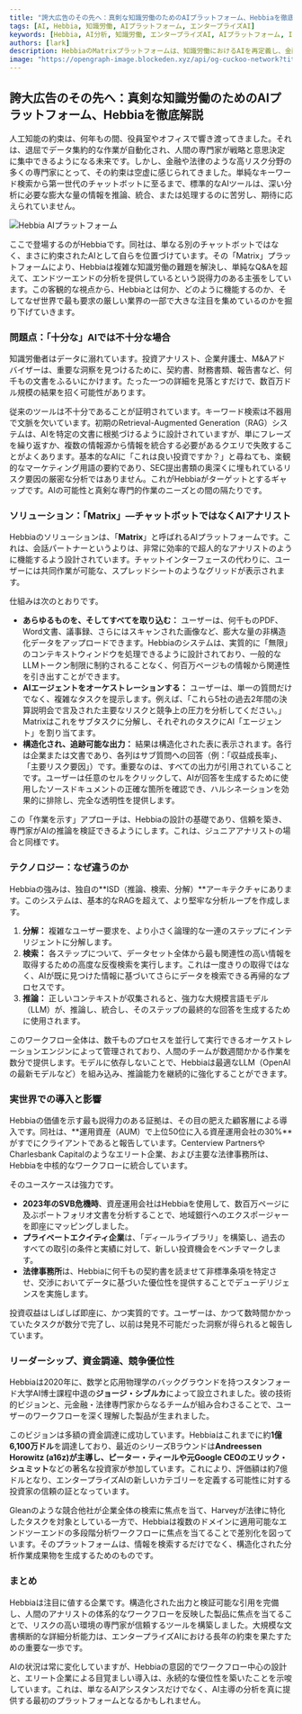 ```yaml
---
title: "誇大広告のその先へ：真剣な知識労働のためのAIプラットフォーム、Hebbiaを徹底解説"
tags: [AI, Hebbia, 知識労働, AIプラットフォーム, エンタープライズAI]
keywords: [Hebbia, AI分析, 知識労働, エンタープライズAI, AIプラットフォーム, ISDアーキテクチャ]
authors: [lark]
description: HebbiaのMatrixプラットフォームは、知識労働におけるAIを再定義し、金融や法律分野における複雑なデータ分析のための堅牢なソリューションを提供します。その独自のISDアーキテクチャと構造化された出力が、いかに業界を変革しているかをご覧ください。
image: "https://opengraph-image.blockeden.xyz/api/og-cuckoo-network?title=%E8%AD%89%E5%A4%A7%E5%BA%83%E5%91%8A%E3%81%AE%E3%81%9D%E3%81%AE%E5%85%88%E3%81%B8%EF%BC%9A%E7%9C%9F%E5%89%A3%E3%81%AA%E7%9F%A5%E8%AD%98%E5%8A%B4%E5%83%8D%E3%81%AE%E3%81%9F%E3%82%81%E3%81%AEAI%E3%83%97%E3%83%A9%E3%83%83%E3%83%88%E3%83%95%E3%82%A9%E3%83%BC%E3%83%A0%E3%80%81Hebbia%E3%82%92%E5%BE%B9%E5%BA%95%E8%A7%A3%E8%AA%AC"
---
```


## 誇大広告のその先へ：真剣な知識労働のためのAIプラットフォーム、Hebbiaを徹底解説

人工知能の約束は、何年もの間、役員室やオフィスで響き渡ってきました。それは、退屈でデータ集約的な作業が自動化され、人間の専門家が戦略と意思決定に集中できるようになる未来です。しかし、金融や法律のような高リスク分野の多くの専門家にとって、その約束は空虚に感じられてきました。単純なキーワード検索から第一世代のチャットボットに至るまで、標準的なAIツールは、深い分析に必要な膨大な量の情報を推論、統合、または処理するのに苦労し、期待に応えられていません。

![Hebbia AIプラットフォーム](https://opengraph-image.blockeden.xyz/api/og-cuckoo-network?title=%E8%AD%89%E5%A4%A7%E5%BA%83%E5%91%8A%E3%81%AE%E3%81%9D%E3%81%AE%E5%85%88%E3%81%B8%EF%BC%9A%E7%9C%9F%E5%89%A3%E3%81%AA%E7%9F%A5%E8%AD%98%E5%8A%B4%E5%83%8D%E3%81%AE%E3%81%9F%E3%82%81%E3%81%AEAI%E3%83%97%E3%83%A9%E3%83%83%E3%83%88%E3%83%95%E3%82%A9%E3%83%BC%E3%83%A0%E3%80%81Hebbia%E3%82%92%E5%BE%B9%E5%BA%95%E8%A7%A3%E8%AA%AC)

ここで登場するのがHebbiaです。同社は、単なる別のチャットボットではなく、まさに約束されたAIとして自らを位置づけています。その「Matrix」プラットフォームにより、Hebbiaは複雑な知識労働の難題を解決し、単純なQ&Aを超えて、エンドツーエンドの分析を提供しているという説得力のある主張をしています。この客観的な視点から、Hebbiaとは何か、どのように機能するのか、そしてなぜ世界で最も要求の厳しい業界の一部で大きな注目を集めているのかを掘り下げていきます。

### 問題点：「十分な」AIでは不十分な場合

知識労働者はデータに溺れています。投資アナリスト、企業弁護士、M&Aアドバイザーは、重要な洞察を見つけるために、契約書、財務書類、報告書など、何千もの文書をふるいにかけます。たった一つの詳細を見落とすだけで、数百万ドル規模の結果を招く可能性があります。

従来のツールは不十分であることが証明されています。キーワード検索は不器用で文脈を欠いています。初期のRetrieval-Augmented Generation（RAG）システムは、AIを特定の文書に根拠づけるように設計されていますが、単にフレーズを繰り返すか、複数の情報源から情報を統合する必要があるクエリで失敗することがよくあります。基本的なAIに「これは良い投資ですか？」と尋ねても、楽観的なマーケティング用語の要約であり、SEC提出書類の奥深くに埋もれているリスク要因の厳密な分析ではありません。これがHebbiaがターゲットとするギャップです。AIの可能性と真剣な専門的作業のニーズとの間の隔たりです。

### ソリューション：「Matrix」—チャットボットではなくAIアナリスト

Hebbiaのソリューションは、「**Matrix**」と呼ばれるAIプラットフォームです。これは、会話パートナーというよりは、非常に効率的で超人的なアナリストのように機能するよう設計されています。チャットインターフェースの代わりに、ユーザーには共同作業が可能な、スプレッドシートのようなグリッドが表示されます。

仕組みは次のとおりです。
*   **あらゆるものを、そしてすべてを取り込む：** ユーザーは、何千ものPDF、Word文書、議事録、さらにはスキャンされた画像など、膨大な量の非構造化データをアップロードできます。Hebbiaのシステムは、実質的に「無限」のコンテキストウィンドウを処理できるように設計されており、一般的なLLMトークン制限に制約されることなく、何百万ページもの情報から関連性を引き出すことができます。
*   **AIエージェントをオーケストレーションする：** ユーザーは、単一の質問だけでなく、複雑なタスクを提示します。例えば、「これら5社の過去2年間の決算説明会で言及された主要なリスクと競争上の圧力を分析してください。」Matrixはこれをサブタスクに分解し、それぞれのタスクにAI「エージェント」を割り当てます。
*   **構造化され、追跡可能な出力：** 結果は構造化された表に表示されます。各行は企業または文書であり、各列はサブ質問への回答（例：「収益成長率」、「主要リスク要因」）です。重要なのは、すべての出力が引用されていることです。ユーザーは任意のセルをクリックして、AIが回答を生成するために使用したソースドキュメントの正確な箇所を確認でき、ハルシネーションを効果的に排除し、完全な透明性を提供します。

この「作業を示す」アプローチは、Hebbiaの設計の基礎であり、信頼を築き、専門家がAIの推論を検証できるようにします。これは、ジュニアアナリストの場合と同様です。

### テクノロジー：なぜ違うのか

Hebbiaの強みは、独自の**ISD（推論、検索、分解）**アーキテクチャにあります。このシステムは、基本的なRAGを超えて、より堅牢な分析ループを作成します。

1.  **分解：** 複雑なユーザー要求を、より小さく論理的な一連のステップにインテリジェントに分解します。
2.  **検索：** 各ステップについて、データセット全体から最も関連性の高い情報を取得するための高度な反復検索を実行します。これは一度きりの取得ではなく、AIが既に見つけた情報に基づいてさらにデータを検索できる再帰的なプロセスです。
3.  **推論：** 正しいコンテキストが収集されると、強力な大規模言語モデル（LLM）が、推論し、統合し、そのステップの最終的な回答を生成するために使用されます。

このワークフロー全体は、数千ものプロセスを並行して実行できるオーケストレーションエンジンによって管理されており、人間のチームが数週間かかる作業を数分で提供します。モデルに依存しないことで、Hebbiaは最適なLLM（OpenAIの最新モデルなど）を組み込み、推論能力を継続的に強化することができます。

### 実世界での導入と影響

Hebbiaの価値を示す最も説得力のある証拠は、その目の肥えた顧客層による導入です。同社は、**運用資産（AUM）で上位50位に入る資産運用会社の30%**がすでにクライアントであると報告しています。Centerview PartnersやCharlesbank Capitalのようなエリート企業、および主要な法律事務所は、Hebbiaを中核的なワークフローに統合しています。

そのユースケースは強力です。
*   **2023年のSVB危機時**、資産運用会社はHebbiaを使用して、数百万ページに及ぶポートフォリオ文書を分析することで、地域銀行へのエクスポージャーを即座にマッピングしました。
*   **プライベートエクイティ企業**は、「ディールライブラリ」を構築し、過去のすべての取引の条件と実績に対して、新しい投資機会をベンチマークします。
*   **法律事務所**は、Hebbiaに何千もの契約書を読ませて非標準条項を特定させ、交渉においてデータに基づいた優位性を提供することでデューデリジェンスを実施します。

投資収益はしばしば即座に、かつ実質的です。ユーザーは、かつて数時間かかっていたタスクが数分で完了し、以前は発見不可能だった洞察が得られると報告しています。

### リーダーシップ、資金調達、競争優位性

Hebbiaは2020年に、数学と応用物理学のバックグラウンドを持つスタンフォード大学AI博士課程中退の**ジョージ・シブルカ**によって設立されました。彼の技術的ビジョンと、元金融・法律専門家からなるチームが組み合わさることで、ユーザーのワークフローを深く理解した製品が生まれました。

このビジョンは多額の資金調達に成功しています。Hebbiaはこれまでに約**1億6,100万ドル**を調達しており、最近のシリーズBラウンドは**Andreessen Horowitz (a16z)**が主導し、**ピーター・ティール**や元Google CEOの**エリック・シュミット**などの著名な投資家が参加しています。これにより、評価額は約7億ドルとなり、エンタープライズAIの新しいカテゴリーを定義する可能性に対する投資家の信頼の証となっています。

Gleanのような競合他社が企業全体の検索に焦点を当て、Harveyが法律に特化したタスクを対象としている一方で、Hebbiaは複数のドメインに適用可能なエンドツーエンドの多段階分析ワークフローに焦点を当てることで差別化を図っています。そのプラットフォームは、情報を検索するだけでなく、構造化された分析作業成果物を生成するためのものです。

### まとめ

Hebbiaは注目に値する企業です。構造化された出力と検証可能な引用を完備し、人間のアナリストの体系的なワークフローを反映した製品に焦点を当てることで、リスクの高い環境の専門家が信頼するツールを構築しました。大規模な文書横断的な詳細分析能力は、エンタープライズAIにおける長年の約束を果たすための重要な一歩です。

AIの状況は常に変化していますが、Hebbiaの意図的でワークフロー中心の設計と、エリート企業による目覚ましい導入は、永続的な優位性を築いたことを示唆しています。これは、単なるAIアシスタンスだけでなく、AI主導の分析を真に提供する最初のプラットフォームとなるかもしれません。
```
